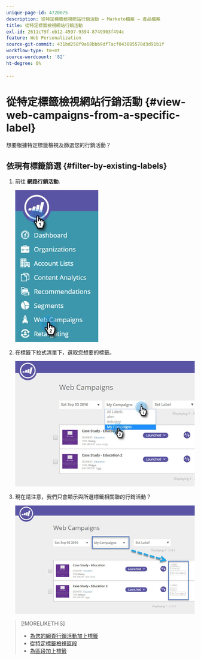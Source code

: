 ```yaml
---
unique-page-id: 4720075
description: 從特定標籤檢視網站行銷活動 — Marketo檔案 — 產品檔案
title: 從特定標籤檢視網站行銷活動
exl-id: 2611c79f-eb12-4597-9394-8749903f494c
feature: Web Personalization
source-git-commit: 431bd258f9a68bbb9df7acf043085578d3d91b1f
workflow-type: tm+mt
source-wordcount: '82'
ht-degree: 0%

---
```


# 從特定標籤檢視網站行銷活動 {#view-web-campaigns-from-a-specific-label}

想要根據特定標籤檢視及篩選您的行銷活動？

## 依現有標籤篩選 {#filter-by-existing-labels}

1. 前往 **網路行銷活動**.

   ![](assets/web-campaigns-hand-4.jpg)

1. 在標籤下拉式清單下，選取您想要的標籤。

   ![](assets/web-campaigns-my-campaigns-dropdown-1.jpg)

1. 現在請注意，我們只會顯示與所選標籤相關聯的行銷活動？

   ![](assets/web-campaigns-label-showing-1.jpg)

>[!MORELIKETHIS]
>
>* [為您的網頁行銷活動加上標籤](/help/marketo/product-docs/web-personalization/working-with-web-campaigns/label-your-web-campaigns.md)
>* [從特定標籤檢視區段](/help/marketo/product-docs/web-personalization/using-web-segments/view-segments-from-a-specific-label.md)
>* [為區段加上標籤](/help/marketo/product-docs/web-personalization/using-web-segments/label-your-segment.md)
